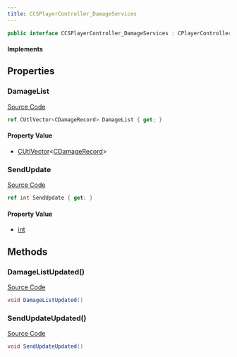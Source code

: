 ```yaml
---
title: CCSPlayerController_DamageServices
---
```


```csharp
public interface CCSPlayerController_DamageServices : CPlayerControllerComponent, ISchemaClass<CPlayerControllerComponent>, ISchemaClass<CCSPlayerController_DamageServices>, ISchemaField, ISchemaClass, INativeHandle
```

#### Implements

## Properties

### DamageList

[Source Code](https://github.com/swiftly-solution/swiftlys2/blob/main/managed/src/SwiftlyS2.Generated/Schemas/Interfaces/CCSPlayerController_DamageServices.cs#L19)

```csharp
ref CUtlVector<CDamageRecord> DamageList { get; }
```

#### Property Value

- [CUtlVector](/docs/api/-1)<[CDamageRecord](/docs/api/shared/schemadefinitions/cdamagerecord)>

### SendUpdate

[Source Code](https://github.com/swiftly-solution/swiftlys2/blob/main/managed/src/SwiftlyS2.Generated/Schemas/Interfaces/CCSPlayerController_DamageServices.cs#L17)

```csharp
ref int SendUpdate { get; }
```

#### Property Value

- [int](https://learn.microsoft.com/dotnet/api/system.int32)

## Methods

### DamageListUpdated()

[Source Code](https://github.com/swiftly-solution/swiftlys2/blob/main/managed/src/SwiftlyS2.Generated/Schemas/Interfaces/CCSPlayerController_DamageServices.cs#L22)

```csharp
void DamageListUpdated()
```

### SendUpdateUpdated()

[Source Code](https://github.com/swiftly-solution/swiftlys2/blob/main/managed/src/SwiftlyS2.Generated/Schemas/Interfaces/CCSPlayerController_DamageServices.cs#L21)

```csharp
void SendUpdateUpdated()
```

